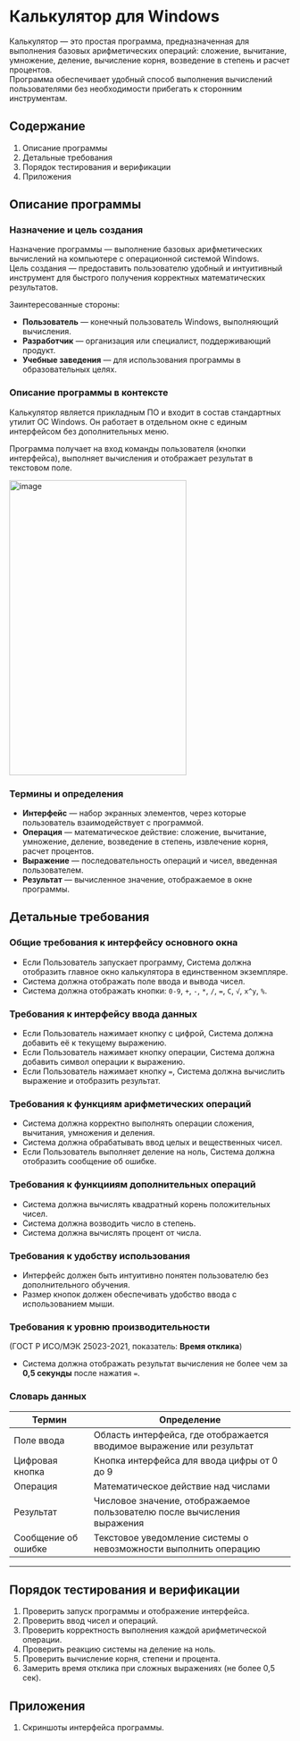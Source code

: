 # Калькулятор для Windows
Калькулятор ― это простая программа, предназначенная для выполнения базовых арифметических операций: сложение, вычитание, умножение, деление, вычисление корня, возведение в степень и расчет процентов.  
Программа обеспечивает удобный способ выполнения вычислений пользователями без необходимости прибегать к сторонним инструментам.  

## Содержание
1. Описание программы  
2. Детальные требования  
3. Порядок тестирования и верификации  
4. Приложения 

## Описание программы

### Назначение и цель создания

Назначение программы ― выполнение базовых арифметических вычислений на компьютере с операционной системой Windows.  
Цель создания ― предоставить пользователю удобный и интуитивный инструмент для быстрого получения корректных математических результатов.  

Заинтересованные стороны:  
- **Пользователь** ― конечный пользователь Windows, выполняющий вычисления.  
- **Разработчик** ― организация или специалист, поддерживающий продукт.  
- **Учебные заведения** ― для использования программы в образовательных целях.  

### Описание программы в контексте

Калькулятор является прикладным ПО и входит в состав стандартных утилит ОС Windows. Он работает в отдельном окне с единым интерфейсом без дополнительных меню.  

Программа получает на вход команды пользователя (кнопки интерфейса), выполняет вычисления и отображает результат в текстовом поле. 

<img width="317" height="528" alt="image" src="https://github.com/user-attachments/assets/5f859ae5-5114-4268-9a68-40f661e60d2f" />

### Термины и определения
- **Интерфейс** ― набор экранных элементов, через которые пользователь взаимодействует с программой.  
- **Операция** ― математическое действие: сложение, вычитание, умножение, деление, возведение в степень, извлечение корня, расчет процентов.  
- **Выражение** ― последовательность операций и чисел, введенная пользователем.  
- **Результат** ― вычисленное значение, отображаемое в окне программы.  

## Детальные требования
### Общие требования к интерфейсу основного окна  

- Если Пользователь запускает программу, Система должна отобразить главное окно калькулятора в единственном экземпляре.  
- Система должна отображать поле ввода и вывода чисел.  
- Система должна отображать кнопки: `0-9`, `+`, `-`, `*`, `/`, `=`, `C`, `√`, `x^y`, `%`.

### Требования к интерфейсу ввода данных  

- Если Пользователь нажимает кнопку с цифрой, Система должна добавить её к текущему выражению.  
- Если Пользователь нажимает кнопку операции, Система должна добавить символ операции к выражению.  
- Если Пользователь нажимает кнопку `=`, Система должна вычислить выражение и отобразить результат.  

### Требования к функциям арифметических операций

- Система должна корректно выполнять операции сложения, вычитания, умножения и деления.  
- Система должна обрабатывать ввод целых и вещественных чисел.  
- Если Пользователь выполняет деление на ноль, Система должна отобразить сообщение об ошибке.  

### Требования к функцииям дополнительных операций

- Система должна вычислять квадратный корень положительных чисел.  
- Система должна возводить число в степень.  
- Система должна вычислять процент от числа.  

### Требования к удобству использования  

- Интерфейс должен быть интуитивно понятен пользователю без дополнительного обучения.  
- Размер кнопок должен обеспечивать удобство ввода с использованием мыши.  

### Требования к уровню производительности  

(ГОСТ Р ИСО/МЭК 25023-2021, показатель: **Время отклика**)  
- Система должна отображать результат вычисления не более чем за **0,5 секунды** после нажатия `=`.  


### Словарь данных  

| Термин            | Определение                                                                 |
|-------------------|------------------------------------------------------------------------------|
| Поле ввода        | Область интерфейса, где отображается вводимое выражение или результат        |
| Цифровая кнопка   | Кнопка интерфейса для ввода цифры от 0 до 9                                  |
| Операция          | Математическое действие над числами                                          |
| Результат         | Числовое значение, отображаемое пользователю после вычисления выражения      |
| Сообщение об ошибке | Текстовое уведомление системы о невозможности выполнить операцию            |

---

## Порядок тестирования и верификации

1. Проверить запуск программы и отображение интерфейса.  
2. Проверить ввод чисел и операций.  
3. Проверить корректность выполнения каждой арифметической операции.  
4. Проверить реакцию системы на деление на ноль.  
5. Проверить вычисление корня, степени и процента.  
6. Замерить время отклика при сложных выражениях (не более 0,5 сек).  


## Приложения
1. Скриншоты интерфейса программы. 

